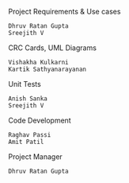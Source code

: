 Project Requirements & Use cases

	Dhruv Ratan Gupta
	Sreejith V


CRC Cards, UML Diagrams

	Vishakha Kulkarni
	Kartik Sathyanarayanan


Unit Tests

	Anish Sanka
	Sreejith V


Code Development

	Raghav Passi
	Amit Patil


Project Manager

	Dhruv Ratan Gupta
